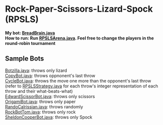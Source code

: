 # Rock-Paper-Scissors-Lizard-Spock (RPSLS)
**My bot: [BreadBrain.java](/paintball/src/brains/BreadBrain.java)<br>**
**How to run: Run [RPSLSArena.java](/rpsls/RPSLSArena.java). Feel free to change the players in the round-robin tournament<br>**

## Sample Bots
[Botzilla.java](/Botzilla.java): throws only lizard<br>
[CopyBot.java](/CopyBot.java): throws oppnonent's last throw<br>
[CycleBot.java](/CycleBot.java): throws the move one more than the opponent's last throw (refer to [RPSLSStrategy.java](/RPSLSStrategy.java) for each throw's integer representation of each throw and their what-beats-what)<br>
[EdwardScissorBot.java](/EdwardScissorBot.java): throws only scissors<br>
[OrigamiBot.java](/OrigamiBot.java): throws only paper<br>
[RandoCalrissian.java](/RandoCalrissian.java): throws randomly<br>
[RockBotTom.java](/RockBotTom.java): throws only rock<br>
[SheldonCooperBot.java](/SheldonCooperBot.java): throws only Spock<br>